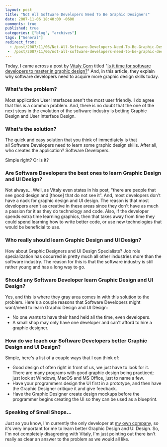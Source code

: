 ```yaml
---
layout: post
title: "Not All Software Developers Need To Be Graphic Designers"
date: 2007-11-06 18:40:00 -0600
comments: true
published: true
categories: ["blog", "archives"]
tags: ["General"]
redirect_from: 
  - /post/2007/11/06/Not-All-Software-Developers-Need-To-Be-Graphic-Designers
 -  /post/2007/11/06/not-all-software-developers-need-to-be-graphic-designers
---
```

<!-- more -->
<P>Today, I came across a post by <A href="http://vitalygorn.com/">Vitaly Gorn</A>&nbsp;titled "<A href="http://vitalygorn.com/blog/post/2007/11/Is-it-time-for-software-developers-to-master-in-graphic-design.aspx">Is it time for software developers to master in graphic design?</A>" And, in this article, they explain why software developers need to acquire more graphic design skills today.</P>
<H3>What's the problem?</H3>
<P>Most application User Interfaces aren't the most user friendly. I do agree that this is a common problem. And, there is no doubt that the one of the next steps in the evolution of the&nbsp;software industry is betting Graphic Design and User Interface Design.</P>
<H3>What's the solution?</H3>
<P>The quick and easy solution that you think of immediately is that all&nbsp;Software Developers&nbsp;need to learn some graphic design skills. After all, who creates the application? Software Developers.</P>
<P>Simple right? Or is it?</P>
<H3>Are Software Developers the best&nbsp;ones to learn Graphic Design and UI Design?</H3>
<P>Not always... Well, as Vitaly even states in his post, "there are people that see good design and [those] that do not see it". And, most developers don't have a nack for graphic design and UI design. The reason is that most developers aren't as creative in these areas since they don't have as much a passion for it as they do technology and code. Also, if the developer spends extra time learning graphics, then that takes away from time they could spend learning how to write better code, or use new technologies that would be beneficial to use.</P>
<H3>Who really should learn Graphic Design and UI Design?</H3>
<P>How about Graphic Designers and UI Design Specialists? Job role specialization has occurred in pretty much all other industries more than the software industry. The reason for this is that the software industry is still rather young and has a long way to go.</P>
<H3>Should any Software Developer learn Graphic Design and UI Design?</H3>
<P>Yes, and this is where they gray area comes in with this solution to the problem. Here's a couple reasons that Software Developers might want/need to learn Graphic Design and UI Design:</P>
<UL>
<LI>No one wants to have their hand held all the time, even developers.</LI>
<LI>A small shop may only have one developer and can't afford to hire a graphic designer.</LI></UL>
<H3>How do we teach our Software Developers better Graphic Design and UI Design?</H3>
<P>Simple, here's a list of a couple ways that I can think of:</P>
<UL>
<LI>Good design of often right in front of us, we just have to look for it. There are many programs with good&nbsp;graphic design being practiced; just look at Windows, MacOS and MS Office, just to name a few.</LI>
<LI>Have your programmers design the UI first in a prototype, and then have the Graphic Designer critique it and give feedback.</LI>
<LI>Have the Graphic Designer create design mockups before the programmer begins creating the UI so they can be used as a blueprint.</LI></UL>
<H3>Speaking of Small Shops...</H3>
<P>Just so you know, I'm currently the only developer at <A href="http://simplovation.com/">my own company</A>, so it's very important for me to learn better Graphic Design and UI Design. So, I'm not completely disagreeing with Vitaly, I'm just pointing out there isn't really as clear an answer to the problem as we would all like.</P>
